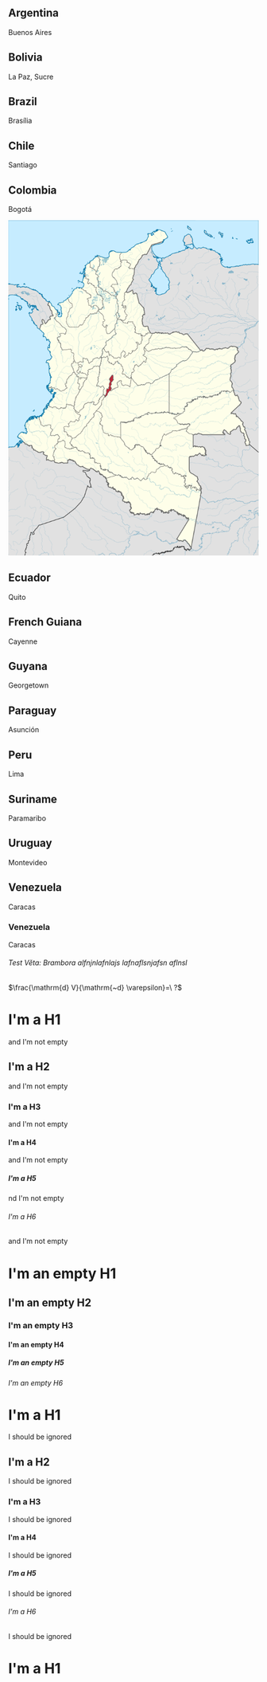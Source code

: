 ## Argentina

Buenos Aires

## Bolivia

La Paz, Sucre

## Brazil

Brasília

## Chile

Santiago

## Colombia

Bogotá

![Bogota location](../../img/bogota.png "Bogota")

## Ecuador

Quito

## French Guiana

Cayenne

## Guyana

Georgetown

## Paraguay

Asunción

## Peru

Lima

## Suriname

Paramaribo

## Uruguay

Montevideo

## Venezuela

Caracas

### Venezuela

Caracas

###### Test Věta: Brambora alfnjnlafnlajs lafnaflsnjafsn aflnsl

$\frac{\mathrm{d} V}{\mathrm{~d} \varepsilon}=\ ?$

<!-- md2apkg tags tagA tagB tagC tagD -->

# I'm a H1
and I'm not empty
## I'm a H2
and I'm not empty
### I'm a H3

and I'm not empty

#### I'm a H4
and I'm not empty
##### I'm a H5
nd I'm not empty
###### I'm a H6
and I'm not empty
# I'm an empty H1
## I'm an empty H2
### I'm an empty H3
#### I'm an empty H4
##### I'm an empty H5
###### I'm an empty H6
# I'm a H1
I should be ignored
<!-- md2apkg ignore-card -->
## I'm a H2
I should be ignored
<!-- md2apkg ignore-card -->
### I'm a H3
I should be ignored
<!-- md2apkg ignore-card -->
#### I'm a H4
I should be ignored
<!-- md2apkg ignore-card -->
##### I'm a H5
I should be ignored
<!-- md2apkg ignore-card -->
###### I'm a H6
I should be ignored
<!-- md2apkg ignore-card -->
# I'm a H1
<!-- md2apkg tags tagA tagB tagC tagD -->
